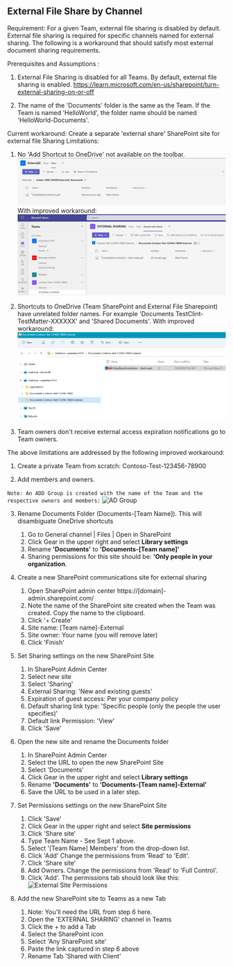 ## External File Share by Channel

Requirement: For a given Team, external file sharing is disabled by default. External file sharing is required for specific channels named for external sharing. The following is a workaround that should satisfy most external document sharing requirements.

Prerequisites and Assumptions : 
1) External File Sharing is disabled for all Teams. By default, external file sharing is enabled. https://learn.microsoft.com/en-us/sharepoint/turn-external-sharing-on-or-off

2) The name of the 'Documents' folder is the same as the Team. If the Team is named 'HelloWorld', the folder name should be named 'HelloWorld-Documents'.

Current workaround: Create a separate 'external share' SharePoint site for external file Sharing
Limitations:
1) No 'Add Shortcut to OneDrive' not available on the toolbar.
![](./Images/SyncWithGroup.png)
With improved workaround:
![](./Images/AddShortcutToOneDrive.png)

2) Shortcuts to OneDrive (Team SharePoint and External File Sharepoint) have unrelated folder names. For example 'Documents TestClint-TestMatter-XXXXXX' and 'Shared Documents'.
With improved workaround:
![](./Images/OneDriveShortcutsWithWorkaround.png)

3) Team owners don't receive external access expiration notifications go to Team owners.

The above limitations are addressed by the following improved workaround:
1) Create a private Team from scratch: Contoso-Test-123456-78900
2. Add members and owners. 

```Note: An ADD Group is created with the name of the Team and the respective owners and members:```
![AD Group](./Images/ADCreatedGroup.png)

3. Rename Documents Folder (Documents-[Team Name]). This will disambiguate OneDrive shortcuts

    1. Go to General channel | Files | Open in SharePoint
    2. Click Gear in the upper right and select **Library settings**
    3. Rename **'Documents'** to **'Documents-[Team name]'**
    4. Sharing permissions for this site should be: **'Only people in your organization**.

4. Create a new SharePoint communications site for external sharing
   1. Open SharePoint admin center https://[domain]-admin.sharepoint.com/
   2. Note the name of the SharePoint site created when the Team was created. Copy the name to the clipboard.
   3. Click '+ Create'
   4. Site name: [Team name]-External
   5. Site owner: Your name (you will remove later)
   6. Click 'Finish'
   
5. Set Sharing settings on the new SharePoint Site
   1. In SharePoint Admin Center
   2. Select new site
   3. Select 'Sharing'
   4. External Sharing: 'New and existing guests'
   5. Expiration of guest access: Per your company policy
   6. Default sharing link type: 'Specific people (only the people the user specifies)'
   7. Default link Permission: 'View'
   8. Click 'Save'

6. Open the new site and rename the Documents folder
   1. In SharePoint Admin Center
   2. Select the URL to open the new SharePoint Site
   3. Select 'Documents'
   4. Click Gear in the upper right and select **Library settings**
   5. Rename **'Documents'** to **'Documents-[Team name]-External'**
   6. Save the URL to be used in a later step.
    
7. Set Permissions settings on the new SharePoint Site
   1. Click 'Save'
   2. Click Gear in the upper right and select **Site permissions**
   3.  Click 'Share site'
   4.  Type Team Name - See Sept 1 above. 
   5.  Select '[Team Name] Members' from the drop-down list.
   6.  Click 'Add' Change the permissions from 'Read' to 'Edit'.
   7.  Click 'Share site'
   8.  Add Owners. Change the permissions from 'Read' to 'Full Control'.
   9.  Click 'Add'. The permissions tab should look like this:
   ![External Site Permissions](./Images/ExternalSitePermissions.png)

8. Add the new SharePoint site to Teams as a new Tab
   1. Note: You'll need the URL from step 6 here.
   2. Open the 'EXTERNAL SHARING' channel in Teams
   3. Click the + to add a Tab
   4. Select the SharePoint icon
   5. Select 'Any SharePoint site'
   6. Paste the link captured in step 6 above
   7. Rename Tab 'Shared with Client'
   
   
   
    



